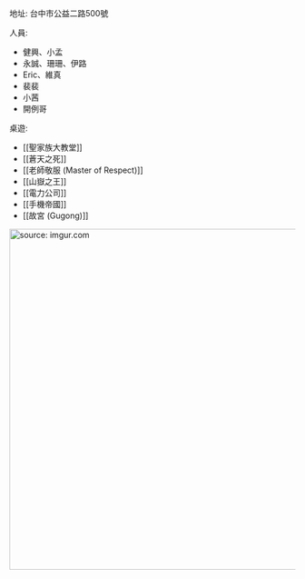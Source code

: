 

地址: 台中市公益二路500號

人員:
- 健興、小孟
- 永誠、珊珊、伊路
- Eric、維真
- 裴裴
- 小茜
- 開例哥

桌遊:
- [[聖家族大教堂]]
- [[蒼天之死]]
- [[老師敬服 (Master of Respect)]]
- [[山嶽之王]]
- [[電力公司]]
- [[手機帝國]]
- [[故宮 (Gugong)]]


<a href="https://imgur.com/a5K6N3T"><img src="https://i.imgur.com/a5K6N3T.jpg" title="source: imgur.com" width="600px" /></a>
